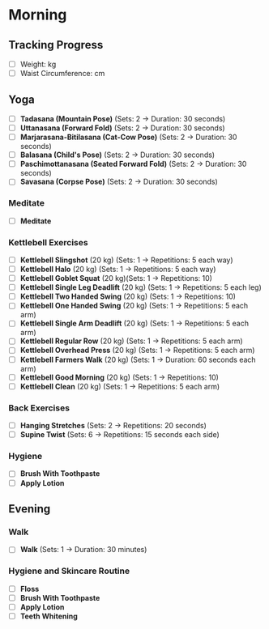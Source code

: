 # Morning

## Tracking Progress

- [ ] Weight: kg
- [ ] Waist Circumference: cm

## Yoga

- [ ] **Tadasana (Mountain Pose)** (Sets: 2 → Duration: 30 seconds)
- [ ] **Uttanasana (Forward Fold)** (Sets: 2 → Duration: 30 seconds)
- [ ] **Marjarasana-Bitilasana (Cat-Cow Pose)** (Sets: 2 → Duration: 30 seconds)
- [ ] **Balasana (Child's Pose)** (Sets: 2 → Duration: 30 seconds)
- [ ] **Paschimottanasana (Seated Forward Fold)** (Sets: 2 → Duration: 30 seconds)
- [ ] **Savasana (Corpse Pose)** (Sets: 2 → Duration: 30 seconds)

### Meditate

- [ ] **Meditate**

### Kettlebell Exercises

- [ ] **Kettlebell Slingshot** (20 kg) (Sets: 1 → Repetitions: 5 each way)
- [ ] **Kettlebell Halo** (20 kg) (Sets: 1 → Repetitions: 5 each way)
- [ ] **Kettlebell Goblet Squat** (20 kg)(Sets: 1 → Repetitions: 10)
- [ ] **Kettlebell Single Leg Deadlift** (20 kg) (Sets: 1 → Repetitions: 5 each leg)
- [ ] **Kettlebell Two Handed Swing** (20 kg) (Sets: 1 → Repetitions: 10)
- [ ] **Kettlebell One Handed Swing** (20 kg) (Sets: 1 → Repetitions: 5 each arm)
- [ ] **Kettlebell Single Arm Deadlift** (20 kg) (Sets: 1 → Repetitions: 5 each arm)
- [ ] **Kettlebell Regular Row** (20 kg) (Sets: 1 → Repetitions: 5 each arm)
- [ ] **Kettlebell Overhead Press** (20 kg) (Sets: 1 → Repetitions: 5 each arm)
- [ ] **Kettlebell Farmers Walk** (20 kg) (Sets: 1 → Duration: 60 seconds each arm)
- [ ] **Kettlebell Good Morning** (20 kg) (Sets: 1 → Repetitions: 10)
- [ ] **Kettlebell Clean** (20 kg) (Sets: 1 → Repetitions: 5 each arm)

### Back Exercises

- [ ] **Hanging Stretches** (Sets: 2 → Repetitions: 20 seconds)
- [ ] **Supine Twist** (Sets: 6 → Repetitions: 15 seconds each side)

### Hygiene

- [ ] **Brush With Toothpaste**
- [ ] **Apply Lotion**

## Evening

### Walk

- [ ] **Walk** (Sets: 1 → Duration: 30 minutes)

### Hygiene and Skincare Routine

- [ ] **Floss**
- [ ] **Brush With Toothpaste**
- [ ] **Apply Lotion**
- [ ] **Teeth Whitening**
